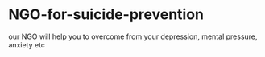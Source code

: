 # NGO-for-suicide-prevention
our NGO will help you to overcome from your depression, mental pressure, anxiety etc
